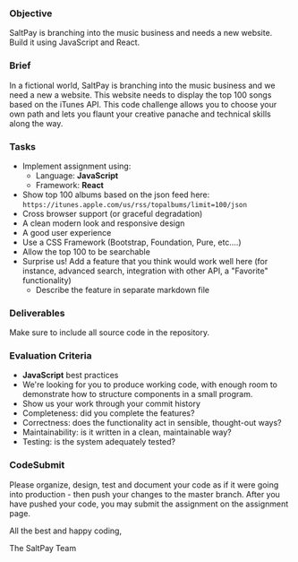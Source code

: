 ### Objective

SaltPay is branching into the music business and needs a new website. Build it using JavaScript and React.

### Brief

In a fictional world, SaltPay is branching into the music business and we need a new a website. This website needs to display the top 100 songs based on the iTunes API. This code challenge allows you to choose your own path and lets you flaunt your creative panache and technical skills along the way.

### Tasks

-   Implement assignment using:
    -   Language: **JavaScript**
    -   Framework: **React**
-   Show top 100 albums based on the json feed here: `https://itunes.apple.com/us/rss/topalbums/limit=100/json`
-   Cross browser support (or graceful degradation)
-   A clean modern look and responsive design
-   A good user experience
-   Use a CSS Framework (Bootstrap, Foundation, Pure, etc.…)
-   Allow the top 100 to be searchable
-   Surprise us! Add a feature that you think would work well here (for instance, advanced search, integration with other API, a "Favorite" functionality)
    -   Describe the feature in separate markdown file

### Deliverables

Make sure to include all source code in the repository. 

### Evaluation Criteria

-   **JavaScript** best practices
-   We're looking for you to produce working code, with enough room to demonstrate how to structure components in a small program.
-   Show us your work through your commit history
-   Completeness: did you complete the features?
-   Correctness: does the functionality act in sensible, thought-out ways?
-   Maintainability: is it written in a clean, maintainable way?
-   Testing: is the system adequately tested?

### CodeSubmit

Please organize, design, test and document your code as if it were going into production - then push your changes to the master branch. After you have pushed your code, you may submit the assignment on the assignment page.

All the best and happy coding,

The SaltPay Team